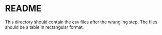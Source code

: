 # README

This directory should contain the csv files after the wrangling step. The files should be a table in rectangular format.